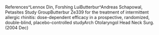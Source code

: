 References^Lennox Din, Forshing LuiButterbur^Andreas Schapowal, Petasites Study GroupButterbur Ze339 for the treatment of intermittent allergic rhinitis: dose-dependent efficacy in a prospective, randomized, double-blind, placebo-controlled studyArch Otolaryngol Head Neck Surg.(2004 Dec)